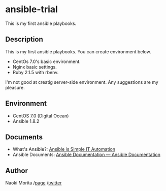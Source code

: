 # ansible-trial
This is my first ansible playbooks.

## Description

This is my first ansible playbooks. You can create environment below.

- CentOs 7.0's basic environment.
- Nginx basic settings.
- Ruby 2.1.5 with rbenv.

I'm not good at creatig server-side environment. Any suggestions are my pleasure.

## Environment

- CentOS 7.0 (Digital Ocean)
- Ansible 1.8.2

## Documents

- What's Ansible?: [Ansible is Simple IT Automation](http://www.ansible.com/home)
- Ansible Documents: [Ansible Documentation — Ansible Documentation](http://docs.ansible.com)

## Author

Naoki Morita /[page](http://moritanaoki.org) /[twitter](http://twitter.com/morizotter/)
